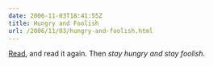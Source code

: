 ```yaml
---
date: 2006-11-03T18:41:55Z
title: Hungry and Foolish
url: /2006/11/03/hungry-and-foolish.html
---
```


<p><a href="http://news-service.stanford.edu/news/2005/june15/jobs-061505.html">Read</a>, and read it again. Then <em>stay hungry and stay foolish</em>.</p>
